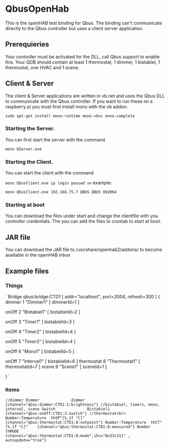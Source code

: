 # QbusOpenHab
 This is the openHAB test binding for Qbus.
 The binding can't communicate directly to the Qbus controller but uses a client server application.
 
 ## Prerequieries
 Your controller must be activated for the DLL, call Qbus support to enable this.
 Your QDB should contain at least 1 thermostat, 1 dimmer, 1 bistabiel, 1 thermostat, one HVAC and 1 scene.
 
 ## Client & Server
 The client & Server applications are written in vb.net and uses the Qbus DLL to communicate with the Qbus controller.
 If you want to run these on a raspberry pi you must first install mono with the vb addon:
 
 `sudo apt-get install mono-runtime mono-vbnc mono-complete`
 
 ### Starting the Server.
 You can first start the server with the command
 
 `mono QServer.exe`
 
 ### Starting the Client.
 You can start the client with the command
 
 `mono QbusClient.exe ip login passwd sn`
 example:
 
 `mono QbusClient.exe 192.168.75.7 QBUS QBUS 002064`
 
 ### Starting at boot
 You can download the files under start and change the clientfile with you controller credentials.
 The you can add the files to crontab to start at boot.
 
 ## JAR file
 You can download the JAR file to /usr/share/openhab2/addons/ to become available in the openHAB inbox
 
 ## Example files
 ### Things
 `
 Bridge qbus:bridge:CTD1 [ addr="localhost", port=2004, refresh=300 ] {
 dimmer      1       "Dimmer1"             [ dimmerId=1 ]
 
 onOff       2       "Bistabiel1"          [ bistabielId=2 ]
 
 onOff       3       "Timer1"              [ bistabielId=3 ]
 
 onOff       4       "Timer2"              [ bistabielId=4 ]
 
 onOff       5       "Timer3"              [ bistabielId=4 ]
 
 onOff       6       "Mono1"               [ bistabielId=5 ]
 
 onOff       7       "Interval1"           [ bistabielId=6 ]
 thermostat  8       "Thermostat1"         [ thermostatId=7 ]
 scene       9       "Scene1"              [ sceneId=1 ]
 
 } 
 `
 

 
 ### Items
  `//dimmer
 Dimmer              dimmer             {channel="qbus:dimmer:CTD1:1:brightness"}
 //bistabiel, timers, mono, interval, scene
 Switch              Bistabiel1         {channel="qbus:onOff:CTD1:2:switch"}
 //thermostat<br>
 Number:Temperature  thSP"[%.1f °C]"    {channel="qbus:thermostat:CTD1:8:setpoint"}
 Number:Temperature	 thCT"[%.1f °C]"    {channel="qbus:thermostat:CTD1:8:measured"}
 Number              thMODE             {channel="qbus:thermostat:CTD1:8:mode",ihc="0x33c311" , autoupdate="true"}
 `

